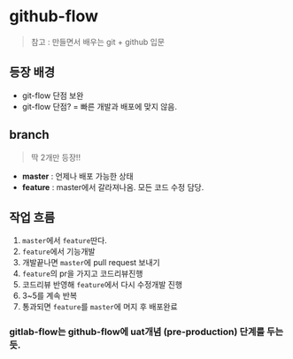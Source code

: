 # github-flow
> 참고 : 만들면서 배우는 git + github 입문

## 등장 배경
- git-flow 단점 보완 
- git-flow 단점? = 빠른 개발과 배포에 맞지 않음.

## branch
> 딱 2개만 등장!!
- **master** : 언제나 배포 가능한 상태
- **feature** : master에서 갈라져나옴. 모든 코드 수정 담당.

## 작업 흐름
1. `master`에서 `feature`딴다.
2. `feature`에서 기능개발
3. 개발끝나면 `master`에 pull request 보내기
4. `feature`의 pr을 가지고 코드리뷰진행
5. 코드리뷰 반영해 `feature`에서 다시 수정개발 진행
6. 3~5를 계속 반복
7. 통과되면 `feature`를 `master`에 머지 후 배포완료

### gitlab-flow는 github-flow에 uat개념 (pre-production) 단계를 두는듯.
